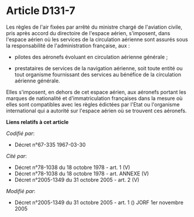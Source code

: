 # Article D131-7

Les règles de l'air fixées par arrêté du ministre chargé de l'aviation civile, pris après accord du directoire de l'espace
aérien, s'imposent, dans l'espace aérien où les services de la circulation aérienne sont assurés sous la responsabilité de
l'administration française, aux :

- pilotes des aéronefs évoluant en circulation aérienne générale ;

- prestataires de services de la navigation aérienne, soit toute entité ou tout organisme fournissant des services au
bénéfice de la circulation aérienne générale.

Elles s'imposent, en dehors de cet espace aérien, aux aéronefs portant les marques de nationalité et d'immatriculation
françaises dans la mesure où elles sont compatibles avec les règles édictées par l'Etat ou l'organisme international qui a
autorité sur l'espace aérien où se trouvent ces aéronefs.

**Liens relatifs à cet article**

_Codifié par_:

  - Décret n°67-335 1967-03-30

_Cité par_:

  - Décret n°78-1038 du 18 octobre 1978 - art. 1 (V)
  - Décret n°78-1038 du 18 octobre 1978 - art. ANNEXE (V)
  - Décret n°2005-1349 du 31 octobre 2005 - art. 2 (V)

_Modifié par_:

  - Décret n°2005-1349 du 31 octobre 2005 - art. 1 () JORF 1er novembre 2005
